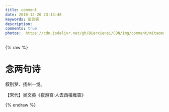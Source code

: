 ```yaml
---
title: comment
date: 2018-12-20 23:13:48
keywords: 留言板
description: 
comments: true
photos:  https://cdn.jsdelivr.net/gh/Bierxiensi/CDN/img/comment/mitaomao/Car.jpg
---
```

{% raw %}
<div class="entry-content">
  <div class="poem-wrap">
    <div class="poem-border poem-left">
    </div>
    <div class="poem-border poem-right">
    </div>
    <h1>
    念两句诗</h1>                    
    <p id="poem">
    叙别梦、扬州一觉。</p>
    <p id="info">
    【宋代】吴文英《夜游宫·人去西楼雁杳》</p>
  </div>
</div>
{% endraw %}
